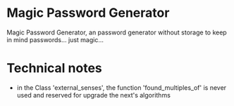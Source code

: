 # Magic Password Generator

Magic Password Generator, an password generator without storage to keep in mind passwords... just magic...


# Technical notes

- in the Class 'external_senses', the function 'found_multiples_of' is never used and reserved for upgrade the next's algorithms
